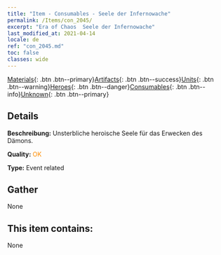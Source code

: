 ```yaml
---
title: "Item - Consumables - Seele der Infernowache"
permalink: /Items/con_2045/
excerpt: "Era of Chaos  Seele der Infernowache"
last_modified_at: 2021-04-14
locale: de
ref: "con_2045.md"
toc: false
classes: wide
---
```

 [Materials](/de/Items/){: .btn .btn--primary}[Artifacts](/de/Items/Artifacts/){: .btn .btn--success}[Units](/de/Items/Units/){: .btn .btn--warning}[Heroes](/de/Items/Heroes/){: .btn .btn--danger}[Consumables](/de/Items/Consumables/){: .btn .btn--info}[Unknown](/de/Items/Unknown/){: .btn .btn--primary}

## Details
 **Beschreibung:** Unsterbliche heroische Seele für das Erwecken des Dämons.

 **Quality:** <span style="color: #FF8C00">OK</span>

 **Type:** Event related

## Gather

  None

## This item contains:

  None

